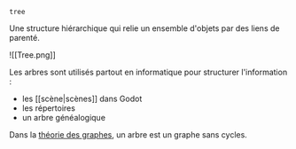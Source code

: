 `tree`

Une structure hiérarchique qui relie un ensemble d'objets par des liens de parenté.

![[Tree.png]]

Les arbres sont utilisés partout en informatique pour structurer l'information :
- les [[scène|scènes]] dans Godot
- les répertoires
- un arbre généalogique

Dans la [théorie des graphes](https://fr.wikipedia.org/wiki/Th%C3%A9orie_des_graphes), un arbre est un graphe sans cycles.
